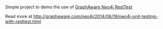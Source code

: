 Simple project to demo the use of [GraphAware Neo4j RestTest](https://github.com/graphaware/neo4j-resttest)

Read more at http://graphaware.com/neo4j/2014/06/19/neo4j-unit-testing-with-resttest.html
